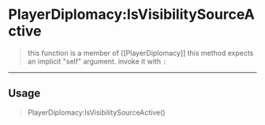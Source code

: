 # PlayerDiplomacy:IsVisibilitySourceActive
> this function is a member of [[PlayerDiplomacy]]
> this method expects an implicit "self" argument. invoke it with `:`
-----
## Usage
> PlayerDiplomacy:IsVisibilitySourceActive()
